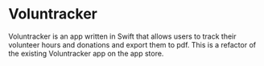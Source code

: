 #  Voluntracker
Voluntracker is an app written in Swift that allows users to track their volunteer hours and donations and export them to pdf. This is a refactor of the existing Voluntracker app on the app store.
